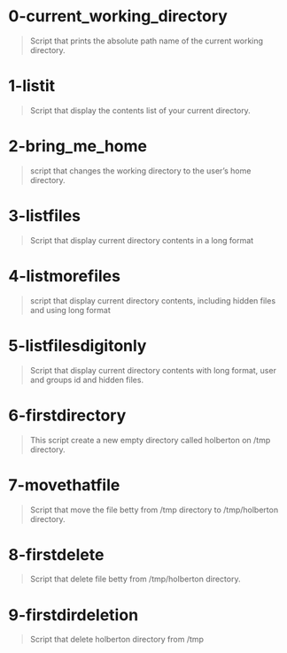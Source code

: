 # 0-current_working_directory
> Script that prints the absolute path name of the current working directory.

# 1-listit
> Script that display the contents list of your current directory.

# 2-bring_me_home
> script that changes the working directory to the user’s home directory.

# 3-listfiles
> Script that display current directory contents in a long format

# 4-listmorefiles
> script that display current directory contents, including hidden files and using long format

# 5-listfilesdigitonly
> Script that display current directory contents with long format, user and groups id and hidden files.

# 6-firstdirectory
> This script create a new empty directory called holberton on /tmp directory.

# 7-movethatfile
> Script that move the file betty from /tmp directory to /tmp/holberton directory.

# 8-firstdelete
> Script that delete file betty from /tmp/holberton directory.

# 9-firstdirdeletion
> Script that delete holberton directory from /tmp
